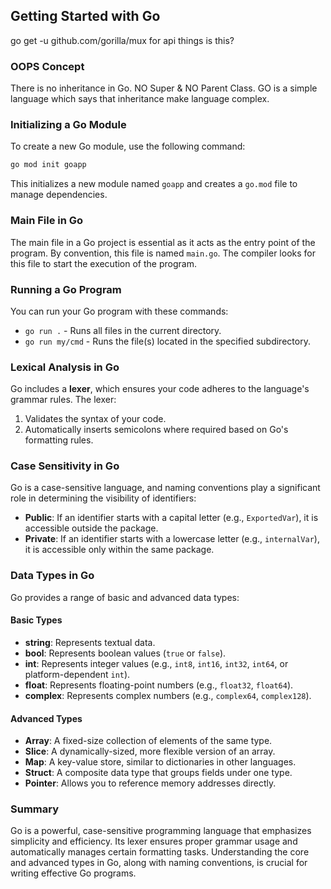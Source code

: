 ## Getting Started with Go
 go get -u github.com/gorilla/mux for api things is this?
 
### OOPS Concept
There is no inheritance in Go. NO Super & NO Parent Class.
GO is a simple language which says that inheritance make language complex.

### Initializing a Go Module
To create a new Go module, use the following command:
```bash
go mod init goapp
```
This initializes a new module named `goapp` and creates a `go.mod` file to manage dependencies.

### Main File in Go
The main file in a Go project is essential as it acts as the entry point of the program. By convention, this file is named `main.go`. The compiler looks for this file to start the execution of the program.

### Running a Go Program
You can run your Go program with these commands:
- `go run .` - Runs all files in the current directory.
- `go run my/cmd` - Runs the file(s) located in the specified subdirectory.

### Lexical Analysis in Go
Go includes a **lexer**, which ensures your code adheres to the language's grammar rules. The lexer:
1. Validates the syntax of your code.
2. Automatically inserts semicolons where required based on Go's formatting rules.

### Case Sensitivity in Go
Go is a case-sensitive language, and naming conventions play a significant role in determining the visibility of identifiers:
- **Public**: If an identifier starts with a capital letter (e.g., `ExportedVar`), it is accessible outside the package.
- **Private**: If an identifier starts with a lowercase letter (e.g., `internalVar`), it is accessible only within the same package.

### Data Types in Go
Go provides a range of basic and advanced data types:

#### Basic Types
- **string**: Represents textual data.
- **bool**: Represents boolean values (`true` or `false`).
- **int**: Represents integer values (e.g., `int8`, `int16`, `int32`, `int64`, or platform-dependent `int`).
- **float**: Represents floating-point numbers (e.g., `float32`, `float64`).
- **complex**: Represents complex numbers (e.g., `complex64`, `complex128`).

#### Advanced Types
- **Array**: A fixed-size collection of elements of the same type.
- **Slice**: A dynamically-sized, more flexible version of an array.
- **Map**: A key-value store, similar to dictionaries in other languages.
- **Struct**: A composite data type that groups fields under one type.
- **Pointer**: Allows you to reference memory addresses directly.




### Summary
Go is a powerful, case-sensitive programming language that emphasizes simplicity and efficiency. Its lexer ensures proper grammar usage and automatically manages certain formatting tasks. Understanding the core and advanced types in Go, along with naming conventions, is crucial for writing effective Go programs.

